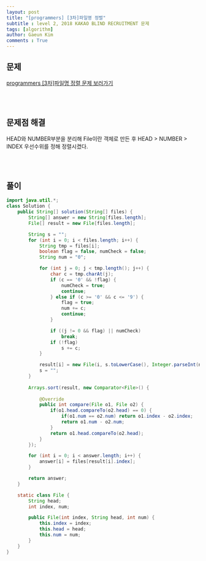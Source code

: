 ```yaml
---
layout: post
title: "[programmers] [3차]파일명 정렬"
subtitle : level 2, 2018 KAKAO BLIND RECRUITMENT 문제
tags: [algorithm]
author: Gaeun Kim
comments : True
---
```


<h2>문제</h2>

[programmers [3차]파일명 정렬 문제 보러가기](https://programmers.co.kr/learn/courses/30/lessons/17686)

<br><br>

<h2>문제점 해결</h2>

HEAD와 NUMBER부분을 분리해 File이란 객체로 만든 후 HEAD > NUMBER  > INDEX 우선수위를 정해 정렬시켰다.

<br><br>

<h2>풀이</h2>

```java
import java.util.*;
class Solution {
	public String[] solution(String[] files) {
		String[] answer = new String[files.length];
		File[] result = new File[files.length];

		String s = "";
		for (int i = 0; i < files.length; i++) {
			String tmp = files[i];
			boolean flag = false, numCheck = false;
			String num = "0";

			for (int j = 0; j < tmp.length(); j++) {
				char c = tmp.charAt(j);
				if (c == '0' && !flag) {
					numCheck = true;
					continue;
				} else if (c >= '0' && c <= '9') {
					flag = true;
					num += c;
					continue;
				}

				if ((j != 0 && flag) || numCheck)
					break;
				if (!flag)
					s += c;
			}

			result[i] = new File(i, s.toLowerCase(), Integer.parseInt(num));
			s = "";
		}
		
		Arrays.sort(result, new Comparator<File>() {
			
			@Override
			public int compare(File o1, File o2) {
				if(o1.head.compareTo(o2.head) == 0) {
					if(o1.num == o2.num) return o1.index - o2.index;
					return o1.num - o2.num;
				}
				return o1.head.compareTo(o2.head);
			}
		});

		for (int i = 0; i < answer.length; i++) {
			answer[i] = files[result[i].index];
		}

		return answer;
	}

	static class File {
		String head;
		int index, num;

		public File(int index, String head, int num) {
			this.index = index;
			this.head = head;
			this.num = num;
		}
	}
}
```




